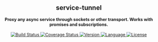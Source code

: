 <div align="center">
  <h2>service-tunnel</h2>
  <strong>Proxy any async service through sockets or other transport. Works with promises and subscriptions.</strong>
  <br />
  <br />
  <a href="https://travis-ci.org/bkniffler/service-tunnel">
    <img src="https://img.shields.io/travis/bkniffler/service-tunnel.svg?style=flat-square" alt="Build Status">
  </a>
  <a href="https://codecov.io/github/bkniffler/service-tunnel">
    <img src="https://img.shields.io/codecov/c/github/bkniffler/service-tunnel.svg?style=flat-square" alt="Coverage Status">
  </a>
  <a href="https://github.com/bkniffler/service-tunnel">
    <img src="http://img.shields.io/npm/v/service-tunnel.svg?style=flat-square" alt="Version">
  </a>
  <a href="https://github.com/bkniffler/service-tunnel">
    <img src="https://img.shields.io/badge/language-typescript-blue.svg?style=flat-square" alt="Language">
  </a>
  <a href="https://github.com/bkniffler/service-tunnel/master/LICENSE">
    <img src="https://img.shields.io/github/license/bkniffler/service-tunnel.svg?style=flat-square" alt="License">
  </a>
  <br />
  <br />
</div>

